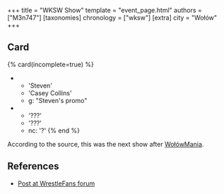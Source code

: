 +++
title = "WKSW Show"
template = "event_page.html"
authors = ["M3n747"]
[taxonomies]
chronology = ["wksw"]
[extra]
city = "Wołów"
+++

## Card

{% card(incomplete=true) %}
- - 'Steven'
  - 'Casey Collins'
  - g: "Steven's promo"
- - '???'
  - '???'
  - nc: '?'
{% end %}

According to the source, this was the next show after [WołówMania](@/e/wksw/2013-07-20-wksw-wolowmania.md).

## References

* [Post at WrestleFans forum](https://wrestlefans.pl/forum/viewtopic.php?f=295&t=37091)
